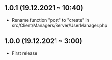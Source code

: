 ## 1.0.1 (19.12.2021 ~ 10:40)

* Rename function "post" to "create" in src/Client/Managers/Server/UserManager.php

## 1.0.0 (19.12.2021 ~ 3:00)
* First release